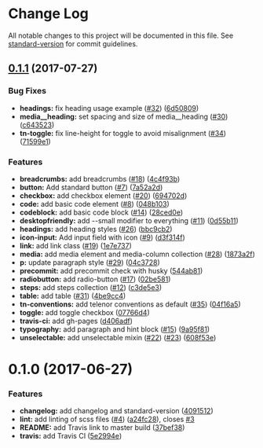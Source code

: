 # Change Log

All notable changes to this project will be documented in this file. See [standard-version](https://github.com/conventional-changelog/standard-version) for commit guidelines.

<a name="0.1.1"></a>
## [0.1.1](https://github.com/TelenorFrontend/component-library/compare/v0.1.0...v0.1.1) (2017-07-27)


### Bug Fixes

* **headings:** fix heading usage example ([#32](https://github.com/TelenorFrontend/component-library/issues/32)) ([6d50809](https://github.com/TelenorFrontend/component-library/commit/6d50809))
* **media__heading:** set spacing and size of media__heading ([#30](https://github.com/TelenorFrontend/component-library/issues/30)) ([c643523](https://github.com/TelenorFrontend/component-library/commit/c643523))
* **tn-toggle:** fix line-height for toggle to avoid misalignment ([#34](https://github.com/TelenorFrontend/component-library/issues/34)) ([71599e1](https://github.com/TelenorFrontend/component-library/commit/71599e1))


### Features

* **breadcrumbs:** add breadcrumbs ([#18](https://github.com/TelenorFrontend/component-library/issues/18)) ([4c4f93b](https://github.com/TelenorFrontend/component-library/commit/4c4f93b))
* **button:** Add standard button ([#7](https://github.com/TelenorFrontend/component-library/issues/7)) ([7a52a2d](https://github.com/TelenorFrontend/component-library/commit/7a52a2d))
* **checkbox:** add checkbox element ([#20](https://github.com/TelenorFrontend/component-library/issues/20)) ([694702d](https://github.com/TelenorFrontend/component-library/commit/694702d))
* **code:** add basic code element ([#8](https://github.com/TelenorFrontend/component-library/issues/8)) ([048b103](https://github.com/TelenorFrontend/component-library/commit/048b103))
* **codeblock:** add basic code block ([#14](https://github.com/TelenorFrontend/component-library/issues/14)) ([28ced0e](https://github.com/TelenorFrontend/component-library/commit/28ced0e))
* **desktopfriendly:** add --small modifier to everything ([#11](https://github.com/TelenorFrontend/component-library/issues/11)) ([0d55b11](https://github.com/TelenorFrontend/component-library/commit/0d55b11))
* **headings:** add heading styles ([#26](https://github.com/TelenorFrontend/component-library/issues/26)) ([bbc9cb2](https://github.com/TelenorFrontend/component-library/commit/bbc9cb2))
* **icon-input:** Add input field with icon ([#9](https://github.com/TelenorFrontend/component-library/issues/9)) ([d3f314f](https://github.com/TelenorFrontend/component-library/commit/d3f314f))
* **link:** add link class ([#19](https://github.com/TelenorFrontend/component-library/issues/19)) ([1e7e737](https://github.com/TelenorFrontend/component-library/commit/1e7e737))
* **media:** add media element and media-column collection ([#28](https://github.com/TelenorFrontend/component-library/issues/28)) ([1873a2f](https://github.com/TelenorFrontend/component-library/commit/1873a2f))
* **p:** update paragraph style ([#29](https://github.com/TelenorFrontend/component-library/issues/29)) ([04c3728](https://github.com/TelenorFrontend/component-library/commit/04c3728))
* **precommit:** add precommit check with husky ([544ab81](https://github.com/TelenorFrontend/component-library/commit/544ab81))
* **radiobutton:** add radio-button ([#17](https://github.com/TelenorFrontend/component-library/issues/17)) ([02be581](https://github.com/TelenorFrontend/component-library/commit/02be581))
* **steps:** add steps collection ([#12](https://github.com/TelenorFrontend/component-library/issues/12)) ([c3de5e3](https://github.com/TelenorFrontend/component-library/commit/c3de5e3))
* **table:** add table ([#31](https://github.com/TelenorFrontend/component-library/issues/31)) ([4be9cc4](https://github.com/TelenorFrontend/component-library/commit/4be9cc4))
* **tn-conventions:** add telenor conventions as default ([#35](https://github.com/TelenorFrontend/component-library/issues/35)) ([04f16a5](https://github.com/TelenorFrontend/component-library/commit/04f16a5))
* **toggle:** add toggle checkbox ([07766d4](https://github.com/TelenorFrontend/component-library/commit/07766d4))
* **travis-ci:** add gh-pages ([d406adf](https://github.com/TelenorFrontend/component-library/commit/d406adf))
* **typography:** add paragraph and hint block ([#15](https://github.com/TelenorFrontend/component-library/issues/15)) ([9a95f81](https://github.com/TelenorFrontend/component-library/commit/9a95f81))
* **unselectable:** add unselectable mixin ([#22](https://github.com/TelenorFrontend/component-library/issues/22)) ([#23](https://github.com/TelenorFrontend/component-library/issues/23)) ([608f53e](https://github.com/TelenorFrontend/component-library/commit/608f53e))



<a name="0.1.0"></a>
# 0.1.0 (2017-06-27)


### Features

* **changelog:** add changelog and standard-version ([4091512](https://github.com/TelenorFrontend/component-library/commit/4091512))
* **lint:** add linting of scss files ([#4](https://github.com/TelenorFrontend/component-library/issues/4)) ([a24fc28](https://github.com/TelenorFrontend/component-library/commit/a24fc28)), closes [#3](https://github.com/TelenorFrontend/component-library/issues/3)
* **README:** add Travis link to master build ([37bef38](https://github.com/TelenorFrontend/component-library/commit/37bef38))
* **travis:** add Travis CI ([5e2994e](https://github.com/TelenorFrontend/component-library/commit/5e2994e))
